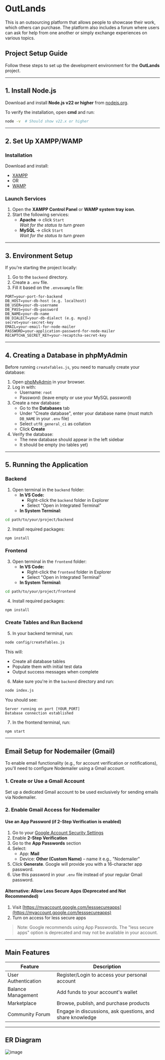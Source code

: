 # OutLands


This is an outsourcing platform that allows people to showcase their work, which others can purchase. The platform also includes a forum where users can ask for help from one another or simply exchange experiences on various topics.




## Project Setup Guide

Follow these steps to set up the development environment for the **OutLands** project.

---

## 1. Install Node.js

Download and install **Node.js v22 or higher** from [nodejs.org](https://nodejs.org/en/download).

To verify the installation, open **cmd** and run:

```bash
node -v  # Should show v22.x or higher
```

---

## 2. Set Up XAMPP/WAMP

### Installation

Download and install:

- [XAMPP](https://www.apachefriends.org/index.html)
- OR
- [WAMP](https://www.wampserver.com/en/)

### Launch Services

1. Open the **XAMPP Control Panel** or **WAMP system tray icon**.
2. Start the following services:
   - **Apache** → click `Start`  
     _Wait for the status to turn green_
   - **MySQL** → click `Start`  
     _Wait for the status to turn green_

---

## 3. Environment Setup

If you're starting the project locally:

1. Go to the `backend` directory.
2. Create a `.env` file.
3. Fill it based on the `.envexample` file:

```env
PORT=your-port-for-backend
DB_HOST=your-db-host (e.g. localhost)
DB_USER=your-db-username
DB_PASS=your-db-password
DB_NAME=your-db-name
DB_DIALECT=your-db-dialect (e.g. mysql)
secret=your-secret-key
EMAIL=your-email-for-node-mailer
PASSWORD=your-application-password-for-node-mailer
RECAPTCHA_SECRET_KEY=your-recaptcha-secret-key
```

---

## 4. Creating a Database in phpMyAdmin

Before running `createTables.js`, you need to manually create your database:

1. Open [phpMyAdmin](http://localhost/phpmyadmin) in your browser.
2. Log in with:
   - Username: `root`
   - Password: (leave empty or use your MySQL password)
3. Create a new database:
   - Go to the **Databases** tab
   - Under "Create database", enter your database name (must match `DB_NAME` in your `.env` file)
   - Select `utf8_general_ci` as collation
   - Click **Create**
4. Verify the database:
   - The new database should appear in the left sidebar
   - It should be empty (no tables yet)

---

## 5. Running the Application

### Backend

1. Open terminal in the `backend` folder:
   - **In VS Code:**
     - Right-click the `backend` folder in Explorer
     - Select "Open in Integrated Terminal"
   - **In System Terminal:**

```bash
cd path/to/your/project/backend
```

2. Install required packages:

```bash
npm install
```

### Frontend

3. Open terminal in the `frontend` folder:
   - **In VS Code:**
     - Right-click the `frontend` folder in Explorer
     - Select "Open in Integrated Terminal"
   - **In System Terminal:**

```bash
cd path/to/your/project/frontend
```

4. Install required packages:

```bash
npm install
```

### Create Tables and Run Backend

5. In your backend terminal, run:

```bash
node config/createTables.js
```

This will:

- Create all database tables
- Populate them with initial test data
- Output success messages when complete

6. Make sure you're in the `backend` directory and run:

```bash
node index.js
```

You should see:

```
Server running on port [YOUR_PORT]
Database connection established
```

7. In the frontend terminal, run:

```bash
npm start
```

---

## Email Setup for Nodemailer (Gmail)

To enable email functionality (e.g., for account verification or notifications), you'll need to configure Nodemailer using a Gmail account.

### 1. Create or Use a Gmail Account

Set up a dedicated Gmail account to be used exclusively for sending emails via Nodemailer.

### 2. Enable Gmail Access for Nodemailer

#### Use an App Password (if 2-Step Verification is enabled)

1. Go to your [Google Account Security Settings](https://myaccount.google.com/security)
2. Enable **2-Step Verification**
3. Go to the **App Passwords** section
4. Select:
   - App: **Mail**
   - Device: **Other (Custom Name)** – name it e.g., "Nodemailer"
5. Click **Generate**. Google will provide you with a 16-character app password.
6. Use this password in your `.env` file instead of your regular Gmail password.

#### Alternative: Allow Less Secure Apps (Deprecated and Not Recommended)

1. Visit [https://myaccount.google.com/lesssecureapps](https://myaccount.google.com/lesssecureapps)
2. Turn on access for less secure apps

> Note: Google recommends using App Passwords. The "less secure apps" option is deprecated and may not be available in your account.

---

## Main Features

| Feature             | Description                                                         |
|---------------------|---------------------------------------------------------------------|
| User Authentication | Register/Login to access your personal account                      |
| Balance Management  | Add funds to your account's wallet                                  |
| Marketplace         | Browse, publish, and purchase products                              |
| Community Forum     | Engage in discussions, ask questions, and share knowledge           |

---


## ER Diagram
![image](https://github.com/user-attachments/assets/9e39e5b6-3816-49cb-9ff5-5a27f92baea6)

